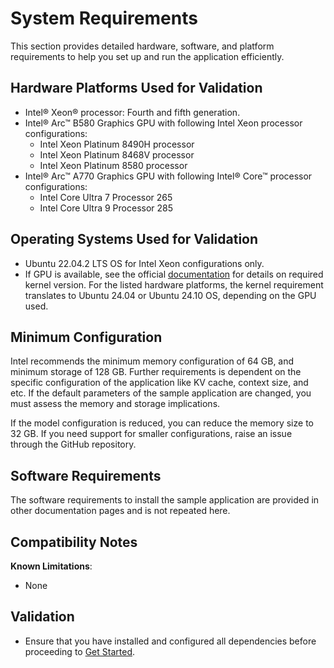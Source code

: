 # System Requirements
This section provides detailed hardware, software, and platform requirements to help you set up and run the application efficiently.


## Hardware Platforms Used for Validation
- Intel® Xeon® processor: Fourth and fifth generation.
- Intel® Arc™ B580 Graphics GPU with following Intel Xeon processor configurations:
    - Intel Xeon Platinum 8490H processor
    - Intel Xeon Platinum 8468V processor
    - Intel Xeon Platinum 8580 processor
- Intel® Arc™ A770 Graphics GPU with following Intel® Core™ processor configurations:
    - Intel Core Ultra 7 Processor 265
    - Intel Core Ultra 9 Processor 285

## Operating Systems Used for Validation
- Ubuntu 22.04.2 LTS OS for Intel Xeon configurations only.
- If GPU is available, see the official [documentation](https://dgpu-docs.intel.com/devices/hardware-table.html) for details on required kernel version. For the listed hardware platforms, the kernel requirement translates to Ubuntu 24.04 or Ubuntu 24.10 OS, depending on the GPU used.

## Minimum Configuration
Intel recommends the minimum memory configuration of 64 GB, and minimum storage of 128 GB. Further requirements is dependent on the specific configuration of the application like KV cache, context size, and etc. If the default parameters of the sample application are changed, you must assess the memory and storage implications.

If the model configuration is reduced, you can reduce the memory size to 32 GB. If you need support for smaller configurations, raise an issue through the GitHub repository.

## Software Requirements

The software requirements to install the sample application are provided in other documentation pages and is not repeated here.

## Compatibility Notes

**Known Limitations**:
- None


## Validation
- Ensure that you have installed and configured all dependencies before proceeding to [Get Started](./get-started.md).
